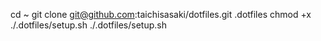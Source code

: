 cd ~
git clone git@github.com:taichisasaki/dotfiles.git .dotfiles
chmod +x ./.dotfiles/setup.sh
./.dotfiles/setup.sh
